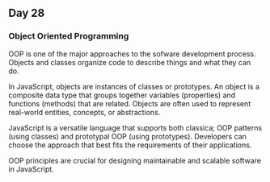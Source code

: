 ## Day 28

### Object Oriented Programming

OOP is one of the major approaches to the sofware development process. Objects and classes organize code to describe things and what they can do.

In JavaScript, objects are instances of classes or prototypes. An object is a composite data type that groups together variables (properties) and functions (methods) that are related. Objects are often used to represent real-world entities, concepts, or abstractions.

JavaScript is a versatile language that supports both classica; OOP patterns (using classes) and prototypal OOP (using prototypes). Developers can choose the approach that best fits the requirements of their applications.

OOP principles are crucial for designing maintainable and scalable software in JavaScript.